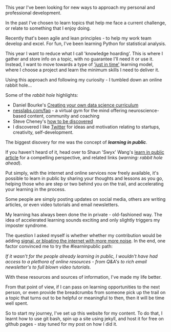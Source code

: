 

This year I've been looking for new ways to approach my personal and professional development.

In the past I've chosen to learn topics that help me face a current challenge, or relate to something that I enjoy doing.  

Recently that's been agile and lean principles - to help my work team develop and excel.   For fun, I've been learning Python for statistical analysis. 

This year I want to reduce what I call 'knowledge hoarding'.  This is where I gather and store info on a topic, with no guarantee I'll need it or use it.  Instead, I want to move towards a type of ['just in time'](https://duckduckgo.com/?q=just+in+time+production+meaning&atb=v265-3&ia=web) learning model, where I choose a project and learn the minimum skills I need to deliver it.

Using this approach and following my curiosity - I tumbled down an online rabbit hole...

Some of the *rabbit hole* highlights:
* Daniel Bourke's [Creating your own data science curriculum](https://www.mrdbourke.com/how-to-create-your-own-data-science-curriculum-with-coursera-in-2021/)
* [nesslabs.com/faq](https://nesslabs.com/faq) - a virtual gym for the mind offering neuroscience-based content, community and coaching
* Steve Cheney's [how to be discovered](https://stevecheney.com/on-how-to-be-discovered/)
* I discovered I like [Twitter](https://twitter.com/) for ideas and motivation relating to startups, creativity, self-development.

The biggest disovery for me was the concept of ***learning in public***.

If you haven't heard of it, head over to Shaun 'Swyx' Wang's [learn in public article][swyx-lip] for a compelling perspective, and related links (*warning: rabbit hole ahead*).

Put simply, with the internet and online services now freely available, it's possible to learn in public by sharing your thoughts and lessons as you go, helping those who are step or two behind you on the trail, and accelerating your learning in the process.

Some people are simply posting updates on social media, others are writing articles, or even video tutorials and email newsletters.

My learning has always been done the in private -  old-fashioned way.  The idea of accelerated learning sounds exciting and only slightly triggers my imposter syndrome.

The question I asked myself is whether whether my contribution would be adding [signal, or bloating the internet with more  more noise](https://fs.blog/2012/05/noise-and-signal-nassim-taleb/).  In the end, one factor convinced me to try the #learninpublic path:

*If it wasn't for the people already learning in public, I wouldn't have had access to a plethora of online resources - from Q&A's to rich email newsletter's to full blown video tutorials.*

With these resources and sources of information, I've made my life better.

From that point of view, if I can pass on learning opportunities to the next person, or even provide the breadcrumbs from someone pick up the trail on a topic that turns out to be helpful or meaningful to then, then it will be time well spent.

So to start my journey, I've set up this website for my content.  To do that, I learnt how to use git bash, spin up a site using jekyll, and host it for free on github pages - stay tuned for my post on how I did it.

[Swyx-LIP]: https://www.swyx.io/learn-in-public/